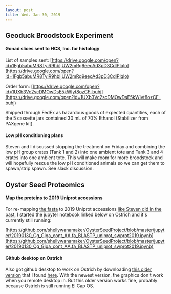 ```yaml
---
layout: post
title: Wed. Jan 30, 2019
---
```


## Geoduck Broodstock Experiment

#### Gonad slices sent to HCS, Inc. for histology

List of samples sent:  [https://drive.google.com/open?id=1Fgb5abuMR8TyiR9hbIjUW2mRg9eeoAd3pD3CdlPlqlo](https://drive.google.com/open?id=1Fgb5abuMR8TyiR9hbIjUW2mRg9eeoAd3pD3CdlPlqlo)

Order form: [https://drive.google.com/open?id=1UXb3Vc2scDMOwDsE5kWIyt8ozCF-buhj](https://drive.google.com/open?id=1UXb3Vc2scDMOwDsE5kWIyt8ozCF-buhj)

Shipped through FedEx as hazardous goods of expected quantities, each of the 5 cassette jars contained 30 mL of 70% Ethanol (Stabilizer from PAXgene kit).

#### Low pH conditioning plans

Steven and I discussed stopping the treatment on Friday and combining the low pH group crates (Tank 1 and 2) into one ambient tote and Tank 3 and 4 crates into one ambient tote. This will make room for more broodstock and will hopefully rescue the low pH conditioned animals so we can get them to spawn/strip spawn. See slack discussion.

## Oyster Seed Proteomics

#### Map the proteins to 2019 Uniprot accessions

For re-mapping [the fasta](http://owl.fish.washington.edu/halfshell/bu-git-repos/nb-2017/C_gigas/data/Cg_Giga_cont_AA.fa) to 2019 Uniprot accessions [like Steven did in the past](https://github.com/sr320/nb-2017/tree/master/misc), I started the jupyter notebook linked below on Ostrich and it's currently still running:

[https://github.com/shellywanamaker/OysterSeedProject/blob/master/jupyter/20190130_Cg_Giga_cont_AA.fa_BLASTP_uniprot_swprot2019.ipynb](https://github.com/shellywanamaker/OysterSeedProject/blob/master/jupyter/20190130_Cg_Giga_cont_AA.fa_BLASTP_uniprot_swprot2019.ipynb)

#### Github desktop on Ostrich
Also got github desktop to work on Ostrich by downloading [this older version](https://central.github.com/mac/latest) that I found [here](https://github.com/desktop/desktop/issues/2885). With the newest version, the graphics don't work when you remote desktop in. But this older version works fine, probably because Ostrich is still running El Cap OS. 


